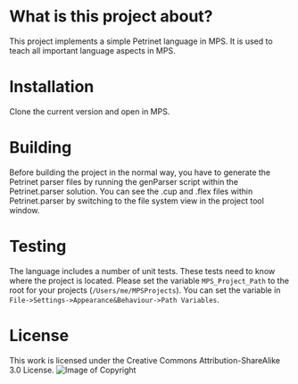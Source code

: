 # What is this project about?
This project implements a simple Petrinet language in MPS. It is used to teach all important language aspects in MPS.

# Installation
Clone the current version and open in MPS.

# Building
Before building the project in the normal way, you have to generate the Petrinet parser files
by running the genParser script within the Petrinet.parser solution.
You can see the .cup and .flex files within Petrinet.parser by switching to the file system view in the project tool window.

# Testing
The language includes a number of unit tests. These tests need to know where the project is located. 
Please set the variable `MPS_Project_Path` to the root for your projects (`/Users/me/MPSProjects`).
You can set the variable in `File->Settings->Appearance&Behaviour->Path Variables`.

# License
This work is licensed under the Creative Commons Attribution-ShareAlike 3.0 License.
![Image of Copyright](http://ccl.northwestern.edu/images/creativecommons/bysa.png)
